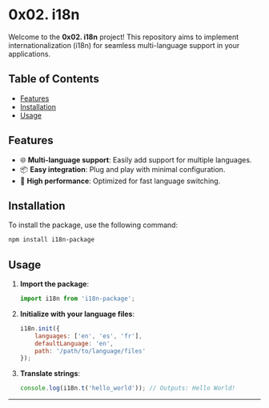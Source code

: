 # 0x02. i18n

Welcome to the **0x02. i18n** project! This repository aims to implement internationalization (i18n) for seamless multi-language support in your applications.

## Table of Contents
- [Features](#features)
- [Installation](#installation)
- [Usage](#usage)

## Features

- 🌐 **Multi-language support**: Easily add support for multiple languages.
- 📦 **Easy integration**: Plug and play with minimal configuration.
- 🚀 **High performance**: Optimized for fast language switching.

## Installation

To install the package, use the following command:

```sh
npm install i18n-package
```

## Usage

1. **Import the package**:

    ```javascript
    import i18n from 'i18n-package';
    ```

2. **Initialize with your language files**:

    ```javascript
    i18n.init({
        languages: ['en', 'es', 'fr'],
        defaultLanguage: 'en',
        path: '/path/to/language/files'
    });
    ```

3. **Translate strings**:

    ```javascript
    console.log(i18n.t('hello_world')); // Outputs: Hello World!
---
